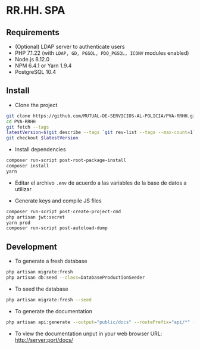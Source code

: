 # RR.HH. SPA

## Requirements

* (Optional) LDAP server to authenticate users
* PHP 7.1.22 (with `LDAP, GD, PGSQL, PDO_PGSQL, ICONV` modules enabled)
* Node.js 8.12.0
* NPM 6.4.1 or Yarn 1.9.4
* PostgreSQL 10.4

## Install

* Clone the project

```sh
git clone https://github.com/MUTUAL-DE-SERVICIOS-AL-POLICIA/PVA-RRHH.git
cd PVA-RRHH
git fetch --tags
latestVersion=$(git describe --tags `git rev-list --tags --max-count=1`)
git checkout $latestVersion
```

* Install dependencies

```sh
composer run-script post-root-package-install
composer install
yarn
```

* Editar el archivo `.env` de acuerdo a las variables de la base de datos a utilizar

* Generate keys and compile JS files

```sh
composer run-script post-create-project-cmd
php artisan jwt:secret
yarn prod
composer run-script post-autoload-dump
```

## Development

* To generate a fresh database

```sh
php artisan migrate:fresh
php artisan db:seed --class=DatabaseProductionSeeder
```

* To seed the database

```sh
php artisan migrate:fresh --seed
```

* To generate the documentation

```sh
php artisan api:generate --output="public/docs" --routePrefix="api/*" --actAsUserId=1
```

* To view the documentation unput in your web browser URL: [http://server:port/docs/](http://localhost:8888/docs/)